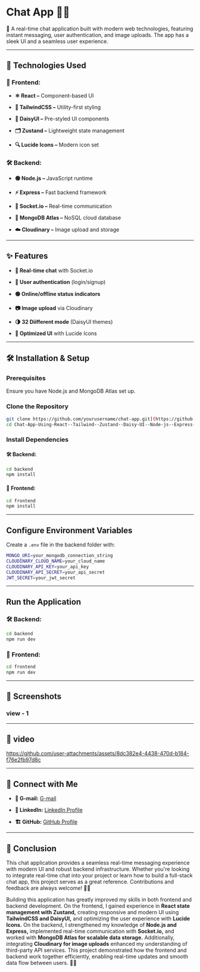 # __Chat App 🚀💬__

👋 A real-time chat application built with modern web technologies, featuring instant messaging, user authentication, and image uploads. The app has a sleek UI and a seamless user experience.

---

## 📌 Technologies Used

### 🎨 Frontend:

* **⚛️ React –** Component-based UI
* **🎨 TailwindCSS –** Utility-first styling

* **🌼 DaisyUI –** Pre-styled UI components

* **🗂️ Zustand –** Lightweight state management

* **🔍 Lucide Icons –** Modern icon set

### 🛠️ Backend:

* **🟢 Node.js –** JavaScript runtime

* **⚡ Express –** Fast backend framework

* **📡 Socket.io –** Real-time communication

* **🍃 MongoDB Atlas –** NoSQL cloud database

* **☁️ Cloudinary –** Image upload and storage

---

## ✨ Features

* **💬 Real-time chat** with Socket.io

* **🔐 User authentication** (login/signup)

* **🟢 Online/offline status indicators**

* **📷 Image upload** via Cloudinary

* **🌗 32 Diifferent mode** (DaisyUI themes)

* **🎨 Optimized UI** with Lucide Icons

---

## 🛠️ Installation & Setup

### Prerequisites

Ensure you have Node.js and MongoDB Atlas set up.

### Clone the Repository
```bash
git clone https://github.com/yourusername/chat-app.git](https://github.com/ayandas1234/Chat-App-Using-React--Tailwind--Zustand--Daisy-UI--Node-js--Express--MongoDB--Socket-io.git
cd Chat-App-Using-React--Tailwind--Zustand--Daisy-UI--Node-js--Express--MongoDB--Socket-io
```

### Install Dependencies

#### 🛠️ Backend:
```bash
cd backend
npm install
```

#### 🎨 Frontend:
```bash
cd frontend
npm install
```

---

## Configure Environment Variables

Create a `.env` file in the backend folder with:

```bash
MONGO_URI=your_mongodb_connection_string
CLOUDINARY_CLOUD_NAME=your_cloud_name
CLOUDINARY_API_KEY=your_api_key
CLOUDINARY_API_SECRET=your_api_secret
JWT_SECRET=your_jwt_secret
```
---

## Run the Application

### 🛠️ Backend:
```bash
cd backend
npm run dev
```
### 🎨 Frontend:
```bash
cd frontend
npm run dev
```

---

## 📸 Screenshots

### view - 1

---

## 🎥 video


https://github.com/user-attachments/assets/8dc382e4-4438-470d-b184-f76e2fb97d8c


---

## 🔗 Connect with Me

* __📧 G-mail:__ [G-mail](https://mail.google.com/mail/?view=cm&to=ayanprojects2024@gmail.com)

* __💼 LinkedIn:__ [LinkedIn Profile](https://www.linkedin.com/in/ayan-das6)

* __🏗️ GitHub:__ [GitHub Profile](https://github.com/ayandas1234)

---

## 🎯 Conclusion

This chat application provides a seamless real-time messaging experience with modern UI and robust backend infrastructure. Whether you're looking to integrate real-time chat into your project or learn how to build a full-stack chat app, this project serves as a great reference. Contributions and feedback are always welcome! 🚀💡

Building this application has greatly improved my skills in both frontend and backend development. On the frontend, I gained experience in __React state management with Zustand,__ creating responsive and modern UI using __TailwindCSS and DaisyUI,__ and optimizing the user experience with __Lucide Icons.__ On the backend, I strengthened my knowledge of __Node.js and Express,__ implemented real-time communication with __Socket.io,__ and worked with __MongoDB Atlas for scalable data storage.__ Additionally, integrating __Cloudinary for image uploads__ enhanced my understanding of third-party API services. This project demonstrated how the frontend and backend work together efficiently, enabling real-time updates and smooth data flow between users. 🚀🔥
